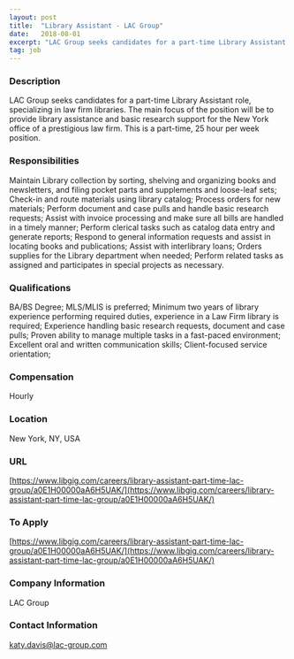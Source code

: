 ```yaml
---
layout: post
title:  "Library Assistant - LAC Group"
date:   2018-08-01
excerpt: "LAC Group seeks candidates for a part-time Library Assistant role, specializing in law firm libraries. The main focus of the position will be to provide library assistance and basic research support for the New York office of a prestigious law firm. This is a part-time, 25 hour per week position...."
tag: job
---
```


### Description   

LAC Group seeks candidates for a part-time Library Assistant role, specializing in law firm libraries. The main focus of the position will be to provide library assistance and basic research support for the New York office of a prestigious law firm. This is a part-time, 25 hour per week position.   



### Responsibilities   

Maintain Library collection by sorting, shelving and organizing books and newsletters, and filing pocket parts and supplements and loose-leaf sets;
Check-in and route materials using library catalog;
Process orders for new materials;
Perform document and case pulls and handle basic research requests;
Assist with invoice processing and make sure all bills are handled in a timely manner;
Perform clerical tasks such as catalog data entry and generate reports;
Respond to general information requests and assist in locating books and publications;
Assist with interlibrary loans;
Orders supplies for the Library department when needed;
Perform related tasks as assigned and participates in special projects as necessary. 


### Qualifications   

BA/BS Degree; MLS/MLIS is preferred;
Minimum two years of library experience performing required duties, experience in a Law Firm library is required;
Experience handling basic research requests, document and case pulls;
Proven ability to manage multiple tasks in a fast-paced environment;
Excellent oral and written communication skills;
Client-focused service orientation;


### Compensation   

Hourly


### Location   

New York, NY, USA


### URL   

[https://www.libgig.com/careers/library-assistant-part-time-lac-group/a0E1H00000aA6H5UAK/](https://www.libgig.com/careers/library-assistant-part-time-lac-group/a0E1H00000aA6H5UAK/)

### To Apply   

[https://www.libgig.com/careers/library-assistant-part-time-lac-group/a0E1H00000aA6H5UAK/](https://www.libgig.com/careers/library-assistant-part-time-lac-group/a0E1H00000aA6H5UAK/)


### Company Information   

LAC Group


### Contact Information   

katy.davis@lac-group.com

